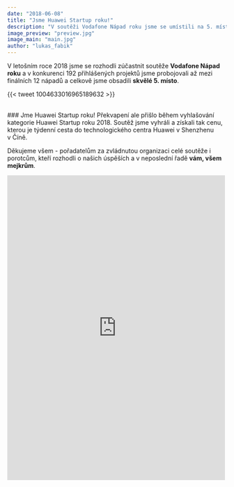 ```yaml
---
date: "2018-06-08"
title: "Jsme Huawei Startup roku!"
description: "V soutěži Vodafone Nápad roku jsme se umístili na 5. místě a vyhráli v kategorii Startup roku."
image_preview: "preview.jpg"
image_main: "main.jpg"
author: "lukas_fabik"
---
```


V letošním roce 2018 jsme se rozhodli zúčastnit soutěže **Vodafone Nápad roku** a v konkurenci 192 přihlášených projektů jsme probojovali až mezi finálních 12 nápadů a celkově jsme obsadili **skvělé 5. místo**.

{{< tweet 1004633016965189632 >}}

<br/>
### Jme Huawei Startup roku!
Překvapení ale přišlo během vyhlašování kategorie Huawei Startup roku 2018. Soutěž jsme vyhráli a&nbsp;získali tak cenu, kterou je týdenní cesta do&nbsp;technologického centra Huawei v&nbsp;Shenzhenu v&nbsp;Číně.

Děkujeme všem - pořadatelům za zvládnutou organizaci celé soutěže i porotcům, kteří rozhodli o&nbsp;našich úspěších a&nbsp;v&nbsp;neposlední řadě **vám, všem mejkrům**.

<iframe src="https://www.facebook.com/plugins/post.php?href=https://www.facebook.com/HuaweiMobileCZSK/photos/a.278648968922005.66778.278258825627686/1845995002187386/?type=3&theater&width=500&show_text=true&appId=258053174759632&height=290" width="500" height="700" style="border:none;overflow:hidden" scrolling="no" frameborder="0" allowTransparency="true" allow="encrypted-media"></iframe>
